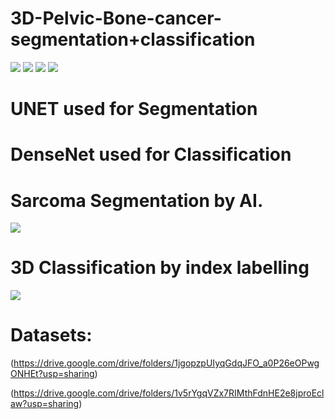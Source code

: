 # 3D-Pelvic-Bone-cancer-segmentation+classification


![](https://github.com/basharbme/3D-Pelvic-Bone-cancer-segmentation-and-classification/blob/main/0_IMG-20211028-WA0022.jpg)
![](https://github.com/basharbme/3D-Pelvic-Bone-cancer-segmentation-and-classification/blob/main/FB_IMG_1634756330907.jpg)
![](https://github.com/basharbme/3D-Pelvic-Bone-cancer-segmentation-and-classification/blob/main/IMG-20211028-WA0021.jpg)
![](https://github.com/basharbme/3D-Pelvic-Bone-cancer-segmentation-and-classification/blob/main/1635431306917_IMG-20211028-WA0023.jpg)

# UNET used for Segmentation 
# DenseNet used for Classification


# Sarcoma Segmentation by AI.
![](https://github.com/basharbme/3D-Pelvic-Bone-cancer-classification/blob/main/33333.PNG)

# 3D Classification by index labelling 
![](https://github.com/basharbme/3D-Pelvic-Bone-cancer-segmentation-and-classification/blob/main/classification_2.PNG)

# Datasets:
(https://drive.google.com/drive/folders/1jgopzpUIyqGdqJFO_a0P26eOPwgONHEt?usp=sharing)

(https://drive.google.com/drive/folders/1v5rYgqVZx7RIMthFdnHE2e8jproEclaw?usp=sharing)
